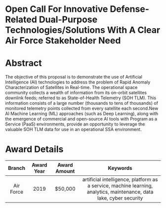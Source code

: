 
Open Call For Innovative Defense-Related Dual-Purpose Technologies/Solutions With A Clear Air Force Stakeholder Need
====================================================================================================================

# Abstract


The objective of this proposal is to demonstrate the use of Artificial Intelligence (AI) technologies to address the problem of Rapid Anomaly Characterization of Satellites in Real-time. The operational space community collects a wealth of information from its on-orbit satellites downlink feeds; referred to as State-of-Health Telemetry (SOH TLM). This information consists of a large number (thousands to tens of thousands) of monitored telemetry points collected from every satellite each second.New AI Machine Learning (ML) approaches (such as Deep Learning), along with the emergence of commercial and open-source AI tools with Program as a Service (PaaS) environments, provide an opportunity to leverage the valuable SOH TLM data for use in an operational SSA environment.  

# Award Details

|Branch|Award Year|Award Amount|Keywords|
| :---: | :---: | :---: | :---: |
|Air Force|2019|$50,000|artificial intelligence, platform as a service, machine learning, analytics, maintenance, data lake, cyber security|
